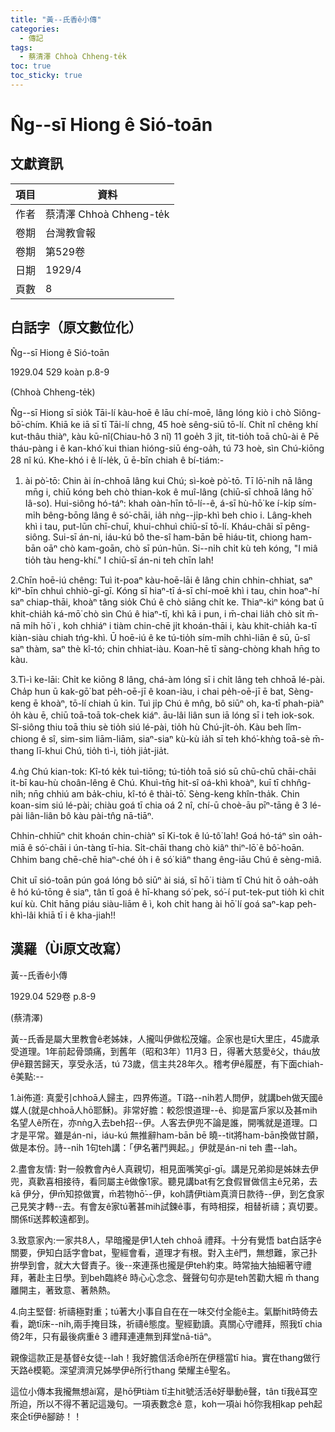 ```yaml
---
title: "黃--氏香ê小傳"
categories:
  - 傳記
tags:
  - 蔡清澤 Chhoà Chheng-te̍k
toc: true
toc_sticky: true
---
```


# N̂g--sī Hiong ê Sió-toān

## 文獻資訊

| 項目 | 資料 |
|---|---|
| 作者 | 蔡清澤 Chhoà Chheng-te̍k |
| 卷期 | 台灣教會報 |
| 卷期 | 第529卷 |
| 日期 | 1929/4 |
| 頁數 | 8 |

## 白話字（原文數位化）

N̂g--sī Hiong ê Sió-toān

1929.04 529 koàn p.8-9

(Chhoà Chheng-te̍k)

N̂g--sī Hiong sī sio̍k Tāi-lí kàu-hoē ê lāu chí-moē, lâng lóng kiò i chò Siông-bō͘-chím. Khiā ke iā sī tī Tāi-lí chng, 45 hoè sêng-siū tō-lí. Chi̍t nî chêng khí kut-thâu thiàⁿ, kàu kū-nî(Chiau-hô 3 nî) 11 goe̍h 3 ji̍t, tit-tio̍h toā chû-ài ê Pē tháu-pàng i ê kan-khó͘ kui thian hióng-siū éng-oa̍h, tú 73 hoè, sìn Chú-kiōng 28 nî kú. Khe-khó i ê lí-le̍k, ū ē-bīn chiah ê bí-tiám:-

1. ài pò͘-tō: Chin ài ín-chhoā lâng kui Chú; sì-koè pò͘-tō. Tī lō͘-ni̍h nā lâng mn̄g i, chiū kóng beh chò thian-kok ê muî-lâng (chiū-sī chhoā lâng hō͘ Iâ-so͘). Hui-siông hó-táⁿ: khah oàn-hīn tō-lí--ê, á-sī hù-hō͘ ke í-ki̍p sím-mi̍h bêng-bōng lâng ê só͘-chāi, ia̍h nǹg--ji̍p-khì beh chio i. Lâng-kheh khì i tau, put-lūn chī-chuī, khui-chhuì chiū-sī tō-lí. Kháu-châi sī pêng-siông. Sui-sī án-ni, iáu-kú bô the-sî ham-bān bē hiáu-tit, chiong ham-bān oāⁿ chò kam-goān, chò sī pún-hūn. Si--ni̍h chi̍t kù teh kóng, "I miâ tio̍h tàu heng-khí." I chiū-sī án-ni teh chīn lah!

2.Chīn hoē-iú chêng: Tuì it-poaⁿ kàu-hoē-lāi ê lâng chin chhin-chhiat, saⁿ kìⁿ-bīn chhuì chhiò-gī-gī. Kóng sī hiaⁿ-tī á-sī chí-moē khì i tau, chin hoaⁿ-hí saⁿ chiap-thāi, khoàⁿ tâng sio̍k Chú ê chò siāng chi̍t ke. Thiaⁿ-kìⁿ kóng bat ū khit-chia̍h ká-mō͘ chò sìn Chú ê hiaⁿ-tī, khì kā i pun, i m̄-chai lia̍h chò si̍t m̄-nā mi̍h hō͘ i , koh chhiáⁿ i tiàm chin-chē ji̍t khoán-thāi i, kàu khit-chia̍h ka-tī kiàn-siàu chiah tńg-khì. Ū hoē-iú ê ke tú-tio̍h sím-mi̍h chhì-liān ê sū, ū-sî saⁿ thàm, saⁿ thè kî-tó; chin chhiat-iàu. Koan-hē tī sàng-chòng khah hn̄g to kàu.

3.Tì-ì ke-lāi: Chi̍t ke kiōng 8 lâng, chá-àm lóng sī i chi̍t lâng teh chhoā lé-pài. Cha̍p hun ū kak-gō͘ bat pe̍h-oē-jī ê koan-iàu, i chai pe̍h-oē-jī ē bat, Sèng-keng ē khoàⁿ, tō-lí chiah ū kin. Tuì ji̍p Chú ê mn̂g, bô siūⁿ oh, ka-tī phah-piàⁿ o̍h kàu ē, chiū toā-toā tok-chek kiáⁿ. āu-lâi liân sun iā lóng sī i teh iok-sok. Sî-siông thiu toā thiu sè tio̍h siú lé-pài, tio̍h hù Chú-ji̍t-o̍h. Kàu beh lîm-chiong ê sî, sim-sim liām-liām, siaⁿ-siaⁿ kù-kù ia̍h sī teh khó͘-khǹg toā-sè m̄-thang lī-khui Chú, tio̍h tì-ì, tio̍h jia̍t-jia̍t.

4.ǹg Chú kian-tok: Kî-tó ke̍k tuì-tiōng; tú-tio̍h toā sió sū chū-chū chāi-chāi it-bī kau-hù choân-lêng ê Chú. Khuì-tn̄g hit-sî oá-khì khoàⁿ, kuī tī chhn̂g-ni̍h; nn̄g chhiú am ba̍k-chiu, kî-tó ê thài-tō͘. Sèng-keng khîn-tha̍k. Chin koan-sim siú lé-pài; chiàu goá tī chia oá 2 nî, chí-ū choè-āu pīⁿ-tāng ê 3 lé-pài liân-liân bô kàu pài-tn̂g nā-tiāⁿ.

Chhin-chhiūⁿ chit khoán chin-chiàⁿ sī Ki-tok ê lú-tô͘ lah! Goá hó-táⁿ sìn oa̍h-miā ê só͘-chāi i ún-tàng tī-hia. Si̍t-chāi thang chò kiâⁿ thiⁿ-lō͘ ê bô͘-hoān. Chhim bang chē-chē hiaⁿ-ché o̍h i ê só͘ kiâⁿ thang êng-iāu Chú ê sèng-miâ.

Chit uī sió-toān pún goá lóng bô siūⁿ ài siá, sī hō͘ i tiàm tī Chú hit ō oa̍h-oa̍h ê hó kú-tōng ê siaⁿ, tân tī goá ê hī-khang só͘ pek, só͘-í put-tek-put tio̍h kì chit kuí kù. Chi̍t hāng piáu siàu-liām ê ì, koh chi̍t hang ài hō͘ lí goá saⁿ-kap peh-khì-lâi khiā tī i ê kha-jiah!!

## 漢羅（Ùi原文改寫）

黃--氏香ê小傳

1929.04 529卷 p.8-9

(蔡清澤)

黃--氏香是屬大里教會ê老姊妹，人攏叫伊做松茂嬸。企家也是tī大里庄，45歲承受道理。1年前起骨頭痛，到舊年（昭和3年）11月3 日，得著大慈愛ê父，tháu放伊ê艱苦歸天，享受永活，tú 73歲，信主共28年久。稽考伊ê履歷，有下面chiah-ê美點:--

1.ài佈道: 真愛引chhoā人歸主，四界佈道。Tī路--ni̍h若人問伊，就講beh做天國ê媒人(就是chhoā人hō͘耶穌)。非常好膽：較怨恨道理--ê、抑是富戶家以及甚mih名望人ê所在，亦nǹg入去beh招--伊。人客去伊兜不論是誰，開嘴就是道理。口才是平常。雖是án-ni，iáu-kú 無推辭ham-bān bē 曉--tit將ham-bān換做甘願，做是本份。詩--ni̍h 1句teh講：「伊名著鬥興起。」伊就是án-ni teh 盡--lah。

2.盡會友情: 對一般教會內ê人真親切，相見面嘴笑gī-gī。講是兄弟抑是姊妹去伊兜，真歡喜相接待，看同屬主ê做像1家。聽見講bat有乞食假冒做信主ê兄弟，去kā 伊分，伊m̄知掠做實，m̄若物hō͘--伊，koh請伊tiàm真濟日款待--伊，到乞食家己見笑才轉--去。有會友ê家tú著甚mih試鍊ê事，有時相探，相替祈禱；真切要。關係tī送葬較遠都到。

3.致意家內:一家共8人，早暗攏是伊1人teh chhoā 禮拜。十分有覺悟 bat白話字ê關要，伊知白話字會bat，聖經會看，道理才有根。對入主ê門，無想難，家己扑拚學到會，就大大督責子。後--來連孫也攏是伊teh約束。時常抽大抽細著守禮拜，著赴主日學。到beh臨終ê 時心心念念、聲聲句句亦是teh苦勸大細 m̄ thang離開主，著致意、著熱熱。

4.向主堅督: 祈禱極對重；tú著大小事自自在在一味交付全能ê主。氣斷hit時倚去看，跪tī床--ni̍h,兩手掩目珠，祈禱ê態度。聖經勤讀。真關心守禮拜，照我tī chia 倚2年，只有最後病重ê 3 禮拜連連無到拜堂nā-tiāⁿ。

親像這款正是基督ê女徒--lah！我好膽信活命ê所在伊穩當tī hia。實在thang做行天路ê模範。深望濟濟兄姊學伊ê所行thang 榮耀主ê聖名。

這位小傳本我攏無想ài寫，是hō͘伊tiàm tī主hit號活活ê好舉動ê聲，tân tī我ê耳空所迫，所以不得不著記這幾句。一項表數念ê 意，koh一項ài hō͘你我相kap peh起來企tī伊ê腳跡！！
